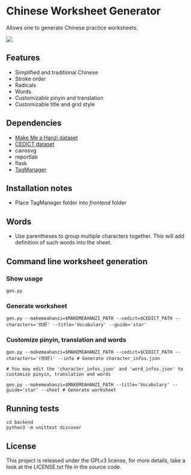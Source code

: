 # Chinese Worksheet Generator
Allows one to generate Chinese practice worksheets.

![](http://i.imgur.com/HH9eKtC.png)

## Features
* Simplified and traditional Chinese
* Stroke order
* Radicals
* Words
* Customizable pinyin and translation
* Customizable title and grid style

## Dependencies
* [Make Me a Hanzi dataset](https://github.com/skishore/makemeahanzi)
* [CEDICT dataset](https://www.mdbg.net/chinese/dictionary?page=cedict)
* cairosvg
* reportlab
* flask
* [TagManager](https://maxfavilli.com/jquery-tag-manager)

## Installation notes
* Place TagManager folder into *frontend* folder

## Words
* Use parentheses to group multiple characters together. This will add definition of such words into the sheet.

## Command line worksheet generation
### Show usage
```
gen.py
```
### Generate worksheet
```
gen.py --makemeahanzi=$MAKEMEAHANZI_PATH --cedict=$CEDICT_PATH --characters='你好' --title='Vocabulary' --guide='star'
```
### Customize pinyin, translation and words
```
gen.py --makemeahanzi=$MAKEMEAHANZI_PATH --cedict=$CEDICT_PATH --characters='(你好)' --info # Generate character_infos.json

# You may edit the 'character_infos.json' and 'word_infos.json' to customize pinyin, translation and words

gen.py --makemeahanzi=$MAKEMEAHANZI_PATH --title='Vocabulary' --guide='star' --sheet # Generate worksheet
```

## Running tests
```
cd backend
python3 -m unittest discover
```

## License
This project is released under the GPLv3 license, for more details, take a look at the LICENSE.txt file in the source code.
